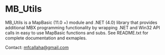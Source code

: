 MB_Utils
=======

MB_Utils is a MapBasic (11.0 +) module and .NET (4.0) library that provides additional MBX programming functionality by wrapping .NET and Win32 API calls in easy to use MapBasic functions and subs. See README.txt for complete documentation and exmaples.


Contact:
mfcallaha@gmail.com
